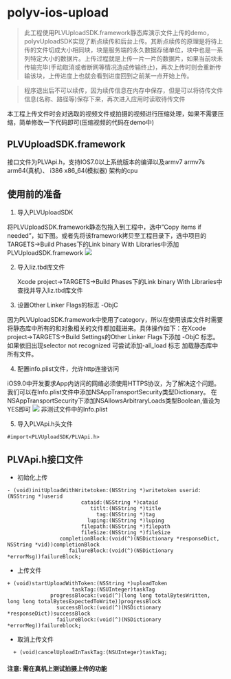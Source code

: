 # polyv-ios-upload
>此工程使用PLVUploadSDK.framework静态库演示文件上传的demo，polyvUploadSDK实现了断点续传和后台上传。其断点续传的原理是将待上传的文件切成大小相同块，块是服务端的永久数据存储单位，块中也是一系列特定大小的数据片。上传过程就是上传一片一片的数据片，如果当前块未传输完毕(手动取消或者断网等情况造成传输终止)，再次上传时则会重新传输该块，上传进度上也就会看到进度回到之前某一点开始上传。

>程序退出后不可以续传，因为续传信息在内存中保存，但是可以将待传文件信息(名称、路径等)保存下来，再次进入应用时读取待传文件

本工程上传文件时会对选取的视频文件或拍摄的视频进行压缩处理，如果不需要压缩，简单修改一下代码即可(压缩视频的代码在demo中)

## PLVUploadSDK.framework
  接口文件为PLVApi.h，支持IOS7.0以上系统版本的编译以及armv7 armv7s arm64(真机)、 i386 x86_64(模拟器) 架构的cpu
  
## 使用前的准备
1. 导入PLVUploadSDK

 将PLVUploadSDK.framework静态包拖入到工程中，选中”Copy items if needed”，如下图。或者先将该framework拷贝至工程目录下，选中项目的TARGETS->Build Phases下的Link binary With Libraries中添加PLVUploadSDK.framework
![](https://raw.githubusercontent.com/easefun/polyv-ios-upload/master/images/1.png)

2. 导入liz.tbd库文件

   Xcode project->TARGETS->Build Phases下的Link binary With Libraries中查找并导入liz.tbd库文件
     
3. 设置Other Linker Flags的标志 -ObjC

  因为PLVUploadSDK.framework中使用了category，所以在使用该库文件时需要将静态库中所有的和对象相关的文件都加载进来。具体操作如下：在Xcode project->TARGETS->Build Settings的Other Linker Flags下添加 -ObjC 标志。
  如果依旧出现selector not recognized 可尝试添加-all_load 标志  加载静态库中所有文件。
    
4. 配置info.plist文件，允许http连接访问

  iOS9.0中开发要求App内访问的网络必须使用HTTPS协议，为了解决这个问题。我们可以在Info.plist文件中添加NSAppTransportSecurity类型Dictionary。
在NSAppTransportSecurity下添加NSAllowsArbitraryLoads类型Boolean,值设为YES即可
![](https://raw.githubusercontent.com/easefun/polyv-ios-upload/master/images/2.png)
 非测试文件中的Info.plist

5. 导入PLVApi.h头文件

```objective
#import<PLVUploadSDK/PLVApi.h>
```

## PLVApi.h接口文件
* 初始化上传

```objective
- (void)initUploadWithWritetoken:(NSString *)writetoken userid:(NSString *)userid
                        cataid:(NSString *)cataid
                           titlt:(NSString *)title
                             tag:(NSString *)tag
                          luping:(NSString *)luping
                        filepath:(NSString *)filepath
                        fileSize:(NSString *)fileSize
                 completionBlock:(void(^)(NSDictionary *responseDict, NSString *vid))completionBlock
                    failureBlock:(void(^)(NSDictionary *errorMsg))failureBlock;
```   
* 上传文件

```objective
+ (void)startUploadWithToken:(NSString *)uploadToken
                     taskTag:(NSUInteger)taskTag
              progressBlocak:(void(^)(long long totalBytesWritten, long long totalBytesExpectedToWrite))progressBlock
                successBlock:(void(^)(NSDictionary *responseDict))successBlock
                failureBlock:(void(^)(NSDictionary *errorMeg))failureblock; 
```     
* 取消上传文件

```objective
  + (void)cancelUploadInTaskTag:(NSUInteger)taskTag;
```

#### 注意: 需在真机上测试拍摄上传的功能
